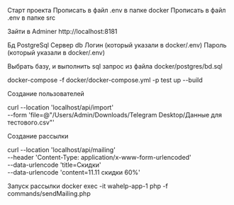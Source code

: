 Старт проекта 
Прописать в файл .env в папке docker
Прописать в файл .env в папке src

Зайти в Adminer http://localhost:8181

Бд PostgreSql
Сервер db
Логин (который указали в docker/.env)
Пароль (который указали в docker/.env)

Выбрать базу, и выполнить sql запрос из файла docker/postgres/bd.sql

docker-compose -f docker/docker-compose.yml -p test up --build

Создание пользователей

curl --location 'localhost/api/import' \
--form 'file=@"/Users/Admin/Downloads/Telegram Desktop/Данные для тестового.csv"'


Создание рассылки

curl --location 'localhost/api/mailing' \
--header 'Content-Type: application/x-www-form-urlencoded' \
--data-urlencode 'title=Скидки' \
--data-urlencode 'content=11.11 скидки 60%'

Запуск рассылки
docker exec -it wahelp-app-1 php -f commands/sendMailing.php 
